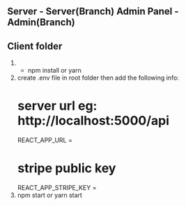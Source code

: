 Server - Server(Branch)
Admin Panel - Admin(Branch)
---------------------------

Client folder
-------------
1. - npm install or yarn 
2. create .env file in root folder then add the following info:
    # server url eg: http://localhost:5000/api
    REACT_APP_URL = 
    # stripe public key
    REACT_APP_STRIPE_KEY = 
3. npm start or yarn start



